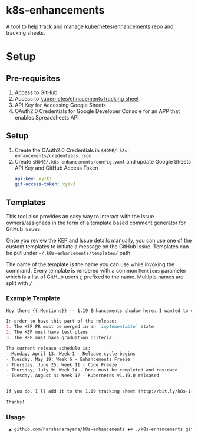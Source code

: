 # k8s-enhancements
A tool to help track and manage [kubernetes/enhancements](https://github.com/kubernetes/enhancements) repo and tracking sheets.

# Setup

## Pre-requisites
1. Access to GitHub
2. Access to [kubernetes/ehnacements tracking sheet](https://docs.google.com/spreadsheets/d/1E89GNZRwmnfVerOqWqrmzVII8TQlQ0iiI_FgYKxanGs)
3. API Key for Accessing Google Sheets
4. OAuth2.0 Credentials for Google Developer Console for an APP that enables Spreadsheets API

## Setup
1. Create the OAuth2.0 Credentials in `$HOME/.k8s-enhancements/credentials.json`
2. Create `$HOME/.k8s-enhancements/config.yaml` and update Google Sheets API Key and GitHub Access Token
    ```yaml
    api-key: xyzk1
    git-access-token: xyzk1
    ```

## Templates
This tool also provides an easy way to interact with the Issue owners/assignees in the form of a template based comment generator for GitHub Issues. 

Once you review the KEP and Issue details manually, you can use one of the custom templates to initiate a message on the GitHub Issue. Templates can be put under `~/.k8s-enhancements/templates/` path

The name of the template is the name you can use while invoking the command. Every template is rendered with a common `Mentions` parameter which is a
list of GitHub users `@` prefixed to the name. Multiple names are split with `/` 

### Example Template
```markdown
Hey there {{.Mentions}} -- 1.19 Enhancements shadow here. I wanted to check in and see if you think this Enhancement will be graduating in 1.19?

In order to have this part of the release:
1. The KEP PR must be merged in an `implementable` state
2. The KEP must have test plans
3. The KEP must have graduation criteria.

The current release schedule is:
- Monday, April 13: Week 1 - Release cycle begins
- Tuesday, May 19: Week 6 - Enhancements Freeze
- Thursday, June 25: Week 11 - Code Freeze
- Thursday, July 9: Week 14 - Docs must be completed and reviewed
- Tuesday, August 4: Week 17 - Kubernetes v1.19.0 released


If you do, I'll add it to the 1.19 tracking sheet (http://bit.ly/k8s-1-19-enhancements). Once coding begins please list all relevant k/k PRs in this issue so they can be tracked properly. 👍

Thanks!
```

### Usage
```bash
 ▲ github.com/harshanarayana/k8s-enhancements ✱❄︎ ./k8s-enhancements git issues comment --git-issue 1611 --mention jayunit100 --template initial                                                        ⇡ master :: 12h :: ⬢
```